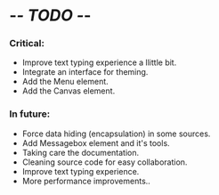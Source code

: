 # -*- TODO -*-

### Critical:

- Improve text typing experience a llittle bit.
- Integrate an interface for theming.
- Add the Menu element.
- Add the Canvas element.

### In future:

- Force data hiding (encapsulation) in some sources.
- Add Messagebox element and it's tools.
- Taking care the documentation.
- Cleaning source code for easy collaboration.
- Improve text typing experience.
- More performance improvements..
